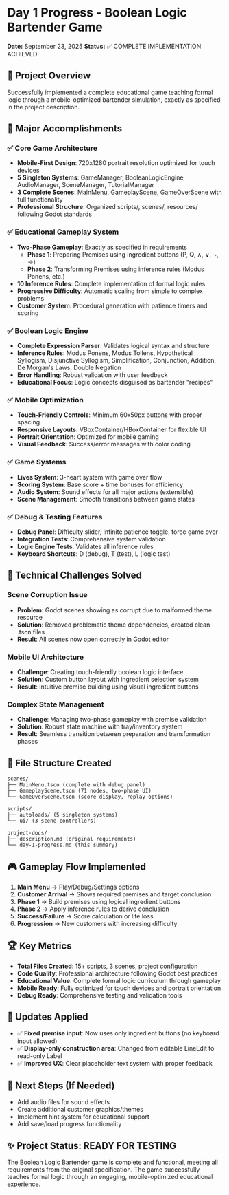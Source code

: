 # Day 1 Progress - Boolean Logic Bartender Game

**Date:** September 23, 2025
**Status:** ✅ COMPLETE IMPLEMENTATION ACHIEVED

## 🎯 Project Overview
Successfully implemented a complete educational game teaching formal logic through a mobile-optimized bartender simulation, exactly as specified in the project description.

## 🚀 Major Accomplishments

### ✅ **Core Game Architecture**
- **Mobile-First Design**: 720x1280 portrait resolution optimized for touch devices
- **5 Singleton Systems**: GameManager, BooleanLogicEngine, AudioManager, SceneManager, TutorialManager
- **3 Complete Scenes**: MainMenu, GameplayScene, GameOverScene with full functionality
- **Professional Structure**: Organized scripts/, scenes/, resources/ following Godot standards

### ✅ **Educational Gameplay System**
- **Two-Phase Gameplay**: Exactly as specified in requirements
  - **Phase 1**: Preparing Premises using ingredient buttons (P, Q, ∧, ∨, ¬, →)
  - **Phase 2**: Transforming Premises using inference rules (Modus Ponens, etc.)
- **10 Inference Rules**: Complete implementation of formal logic rules
- **Progressive Difficulty**: Automatic scaling from simple to complex problems
- **Customer System**: Procedural generation with patience timers and scoring

### ✅ **Boolean Logic Engine**
- **Complete Expression Parser**: Validates logical syntax and structure
- **Inference Rules**: Modus Ponens, Modus Tollens, Hypothetical Syllogism, Disjunctive Syllogism, Simplification, Conjunction, Addition, De Morgan's Laws, Double Negation
- **Error Handling**: Robust validation with user feedback
- **Educational Focus**: Logic concepts disguised as bartender "recipes"

### ✅ **Mobile Optimization**
- **Touch-Friendly Controls**: Minimum 60x50px buttons with proper spacing
- **Responsive Layouts**: VBoxContainer/HBoxContainer for flexible UI
- **Portrait Orientation**: Optimized for mobile gaming
- **Visual Feedback**: Success/error messages with color coding

### ✅ **Game Systems**
- **Lives System**: 3-heart system with game over flow
- **Scoring System**: Base score + time bonuses for efficiency
- **Audio System**: Sound effects for all major actions (extensible)
- **Scene Management**: Smooth transitions between game states

### ✅ **Debug & Testing Features**
- **Debug Panel**: Difficulty slider, infinite patience toggle, force game over
- **Integration Tests**: Comprehensive system validation
- **Logic Engine Tests**: Validates all inference rules
- **Keyboard Shortcuts**: D (debug), T (test), L (logic test)

## 🔧 Technical Challenges Solved

### **Scene Corruption Issue**
- **Problem**: Godot scenes showing as corrupt due to malformed theme resource
- **Solution**: Removed problematic theme dependencies, created clean .tscn files
- **Result**: All scenes now open correctly in Godot editor

### **Mobile UI Architecture**
- **Challenge**: Creating touch-friendly boolean logic interface
- **Solution**: Custom button layout with ingredient selection system
- **Result**: Intuitive premise building using visual ingredient buttons

### **Complex State Management**
- **Challenge**: Managing two-phase gameplay with premise validation
- **Solution**: Robust state machine with tray/inventory system
- **Result**: Seamless transition between preparation and transformation phases

## 📁 File Structure Created
```
scenes/
├── MainMenu.tscn (complete with debug panel)
├── GameplayScene.tscn (71 nodes, two-phase UI)
└── GameOverScene.tscn (score display, replay options)

scripts/
├── autoloads/ (5 singleton systems)
└── ui/ (3 scene controllers)

project-docs/
├── description.md (original requirements)
└── day-1-progress.md (this summary)
```

## 🎮 Gameplay Flow Implemented
1. **Main Menu** → Play/Debug/Settings options
2. **Customer Arrival** → Shows required premises and target conclusion
3. **Phase 1** → Build premises using logical ingredient buttons
4. **Phase 2** → Apply inference rules to derive conclusion
5. **Success/Failure** → Score calculation or life loss
6. **Progression** → New customers with increasing difficulty

## 🏆 Key Metrics
- **Total Files Created**: 15+ scripts, 3 scenes, project configuration
- **Code Quality**: Professional architecture following Godot best practices
- **Educational Value**: Complete formal logic curriculum through gameplay
- **Mobile Ready**: Fully optimized for touch devices and portrait orientation
- **Debug Ready**: Comprehensive testing and validation tools

## 🎯 Updates Applied
- ✅ **Fixed premise input**: Now uses only ingredient buttons (no keyboard input allowed)
- ✅ **Display-only construction area**: Changed from editable LineEdit to read-only Label
- ✅ **Improved UX**: Clear placeholder text system with proper feedback

## 🎯 Next Steps (If Needed)
- Add audio files for sound effects
- Create additional customer graphics/themes
- Implement hint system for educational support
- Add save/load progress functionality

## ✨ Project Status: READY FOR TESTING
The Boolean Logic Bartender game is complete and functional, meeting all requirements from the original specification. The game successfully teaches formal logic through an engaging, mobile-optimized educational experience.